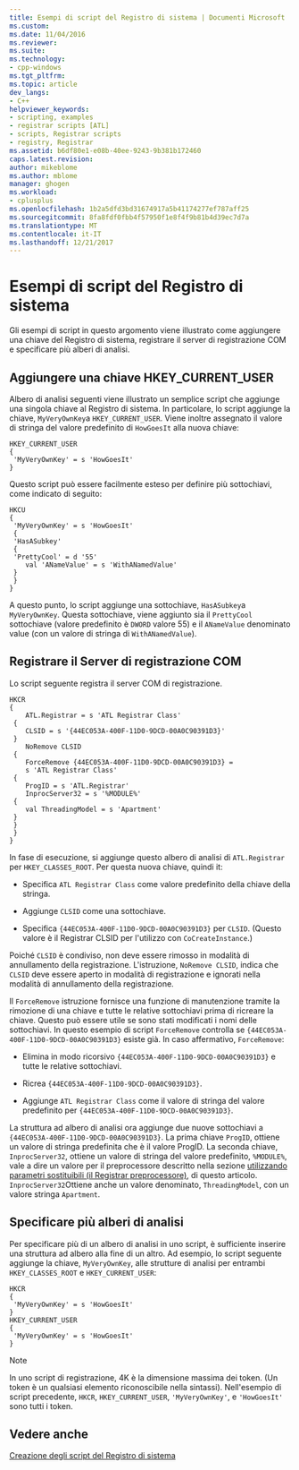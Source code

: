 ```yaml
---
title: Esempi di script del Registro di sistema | Documenti Microsoft
ms.custom: 
ms.date: 11/04/2016
ms.reviewer: 
ms.suite: 
ms.technology:
- cpp-windows
ms.tgt_pltfrm: 
ms.topic: article
dev_langs:
- C++
helpviewer_keywords:
- scripting, examples
- registrar scripts [ATL]
- scripts, Registrar scripts
- registry, Registrar
ms.assetid: b6df80e1-e08b-40ee-9243-9b381b172460
caps.latest.revision: 
author: mikeblome
ms.author: mblome
manager: ghogen
ms.workload:
- cplusplus
ms.openlocfilehash: 1b2a5dfd3bd31674917a5b41174277ef787aff25
ms.sourcegitcommit: 8fa8fdf0fbb4f57950f1e8f4f9b81b4d39ec7d7a
ms.translationtype: MT
ms.contentlocale: it-IT
ms.lasthandoff: 12/21/2017
---
```

# <a name="registry-scripting-examples"></a>Esempi di script del Registro di sistema
Gli esempi di script in questo argomento viene illustrato come aggiungere una chiave del Registro di sistema, registrare il server di registrazione COM e specificare più alberi di analisi.  
  
## <a name="add-a-key-to-hkeycurrentuser"></a>Aggiungere una chiave HKEY_CURRENT_USER  
 Albero di analisi seguenti viene illustrato un semplice script che aggiunge una singola chiave al Registro di sistema. In particolare, lo script aggiunge la chiave, `MyVeryOwnKey`a `HKEY_CURRENT_USER`. Viene inoltre assegnato il valore di stringa del valore predefinito di `HowGoesIt` alla nuova chiave:  
  
```  
HKEY_CURRENT_USER  
{  
 'MyVeryOwnKey' = s 'HowGoesIt'  
}  
```  
  
 Questo script può essere facilmente esteso per definire più sottochiavi, come indicato di seguito:  
  
```  
HKCU  
{  
 'MyVeryOwnKey' = s 'HowGoesIt'  
 {  
 'HasASubkey'  
 {  
 'PrettyCool' = d '55'  
    val 'ANameValue' = s 'WithANamedValue'  
 }  
 }  
}  
```  
  
 A questo punto, lo script aggiunge una sottochiave, `HasASubkey`a `MyVeryOwnKey`. Questa sottochiave, viene aggiunto sia il `PrettyCool` sottochiave (valore predefinito è `DWORD` valore 55) e il `ANameValue` denominato value (con un valore di stringa di `WithANamedValue`).  
  
##  <a name="_atl_register_the_registrar_com_server"></a>Registrare il Server di registrazione COM  
 Lo script seguente registra il server COM di registrazione.  
  
```  
HKCR  
{  
    ATL.Registrar = s 'ATL Registrar Class'  
 {  
    CLSID = s '{44EC053A-400F-11D0-9DCD-00A0C90391D3}'  
 }  
    NoRemove CLSID  
 {  
    ForceRemove {44EC053A-400F-11D0-9DCD-00A0C90391D3} = 
    s 'ATL Registrar Class'  
 {  
    ProgID = s 'ATL.Registrar'  
    InprocServer32 = s '%MODULE%'  
 {  
    val ThreadingModel = s 'Apartment'  
 }  
 }  
 }  
}  
```  
  
 In fase di esecuzione, si aggiunge questo albero di analisi di `ATL.Registrar` per `HKEY_CLASSES_ROOT`. Per questa nuova chiave, quindi it:  
  
-   Specifica `ATL Registrar Class` come valore predefinito della chiave della stringa.  
  
-   Aggiunge `CLSID` come una sottochiave.  
  
-   Specifica `{44EC053A-400F-11D0-9DCD-00A0C90391D3}` per `CLSID`. (Questo valore è il Registrar CLSID per l'utilizzo con `CoCreateInstance`.)  
  
 Poiché `CLSID` è condiviso, non deve essere rimosso in modalità di annullamento della registrazione. L'istruzione, `NoRemove CLSID`, indica che `CLSID` deve essere aperto in modalità di registrazione e ignorati nella modalità di annullamento della registrazione.  
  
 Il `ForceRemove` istruzione fornisce una funzione di manutenzione tramite la rimozione di una chiave e tutte le relative sottochiavi prima di ricreare la chiave. Questo può essere utile se sono stati modificati i nomi delle sottochiavi. In questo esempio di script `ForceRemove` controlla se `{44EC053A-400F-11D0-9DCD-00A0C90391D3}` esiste già. In caso affermativo, `ForceRemove`:  
  
-   Elimina in modo ricorsivo `{44EC053A-400F-11D0-9DCD-00A0C90391D3}` e tutte le relative sottochiavi.  
  
-   Ricrea `{44EC053A-400F-11D0-9DCD-00A0C90391D3}`.  
  
-   Aggiunge `ATL Registrar Class` come il valore di stringa del valore predefinito per `{44EC053A-400F-11D0-9DCD-00A0C90391D3}`.  
  
 La struttura ad albero di analisi ora aggiunge due nuove sottochiavi a `{44EC053A-400F-11D0-9DCD-00A0C90391D3}`. La prima chiave `ProgID`, ottiene un valore di stringa predefinita che è il valore ProgID. La seconda chiave, `InprocServer32`, ottiene un valore di stringa del valore predefinito, `%MODULE%`, vale a dire un valore per il preprocessore descritto nella sezione [utilizzando parametri sostituibili (il Registrar preprocessore)](../atl/using-replaceable-parameters-the-registrar-s-preprocessor.md), di questo articolo. `InprocServer32`Ottiene anche un valore denominato, `ThreadingModel`, con un valore stringa `Apartment`.  
  
## <a name="specify-multiple-parse-trees"></a>Specificare più alberi di analisi  
 Per specificare più di un albero di analisi in uno script, è sufficiente inserire una struttura ad albero alla fine di un altro. Ad esempio, lo script seguente aggiunge la chiave, `MyVeryOwnKey`, alle strutture di analisi per entrambi `HKEY_CLASSES_ROOT` e `HKEY_CURRENT_USER`:  
  
```  
HKCR  
{  
 'MyVeryOwnKey' = s 'HowGoesIt'  
}  
HKEY_CURRENT_USER  
{  
 'MyVeryOwnKey' = s 'HowGoesIt'  
}  
```  
  
> [!NOTE]
>  In uno script di registrazione, 4K è la dimensione massima dei token. (Un token è un qualsiasi elemento riconoscibile nella sintassi). Nell'esempio di script precedente, `HKCR`, `HKEY_CURRENT_USER`, `'MyVeryOwnKey'`, e `'HowGoesIt'` sono tutti i token.  
  
## <a name="see-also"></a>Vedere anche  
 [Creazione degli script del Registro di sistema](../atl/creating-registrar-scripts.md)

